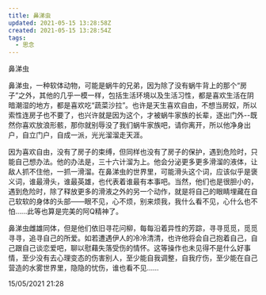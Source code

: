 ```yaml
---
title: 鼻涕虫
updated: 2021-05-15 13:28:58Z
created: 2021-05-15 13:28:54Z
tags:
  - 思念
---
```


鼻涕虫

鼻涕虫，一种软体动物，可能是蜗牛的兄弟，因为除了没有蜗牛背上的那个“房子”之外，其他的几乎一模一样，包括生活环境以及生活习性，都是喜欢生活在阴暗潮湿的地方，都是喜欢吃“蔬菜沙拉”。也许是天生喜欢自由，不想当房奴，所以索性连房子也不要了，也兴许就是因为这个，才被蜗牛家族的长辈，逐出门外--既然你喜欢放浪形骸，那你就别辱没了我们蜗牛家族吧，请你离开，所以他净身出户，自立门户，自成一派，光光溜溜走天涯。

因为喜欢自由，没有了房子的束缚，但同样也没有了房子的保护，遇到危险时，只能自己想办法。他的办法是，三十六计溜为上。他会分泌更多更多滑溜的液体，让敌人抓不住他，一抓一滑溜。在鼻涕虫的世界里，可能滑头这个词，应该似乎是褒义词，谁最滑头，谁最英雄，也代表着谁最有本事吧。当然，他们也是很胆小的，遇到危险时，除了释放更多的滑液之外的另一个动作，就是将自己的眼睛埋藏在自己软软的身体的头部——眼不见，心不烦，别来烦我，我什么看不见，心什么也不怕……此等也算是完美的阿Q精神了。

鼻涕虫雌雄同体，但是他们依旧寻花问柳，每每沿着异性的芳踪，寻寻觅觅，觅觅寻寻，追寻自己的所爱。如若遭遇伊人的冷冷清清，也许他将会自己抱着自己，自己跟自己谈恋爱吧，聊以慰藉失落受伤的情怀。这等操作也未见得不是什么好事情，至少没有去心理变态的伤害别人，至少能自我调整，自我疗伤，至少能在自己营造的水雾世界里，隐隐的忧伤，谁也看不见……

15/05/2021 21:28